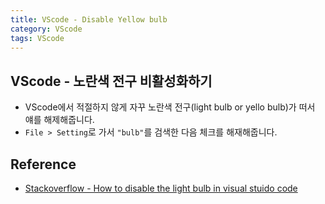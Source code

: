 ```yaml
---
title: VScode - Disable Yellow bulb
category: VScode
tags: VScode 
---
```


## VScode - 노란색 전구 비활성화하기

- VScode에서 적절하지 않게 자꾸 노란색 전구(light bulb or yello bulb)가 떠서 얘를 해제해줍니다.
- `File > Setting`로 가서 `"bulb"`를 검색한 다음 체크를 해재해줍니다.

## Reference

- [Stackoverflow - How to disable the light bulb in visual stuido code](https://stackoverflow.com/questions/39485506/how-to-disable-the-light-bulb-in-visual-studio-code)
